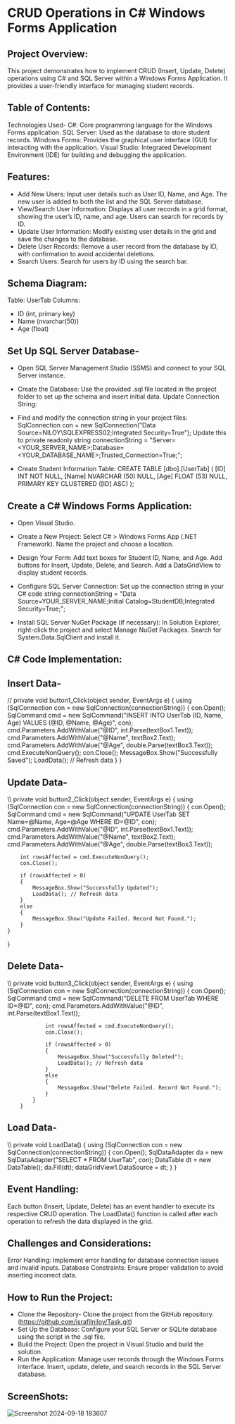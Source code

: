 # CRUD Operations in C# Windows Forms Application

## Project Overview:

This project demonstrates how to implement CRUD (Insert, Update, Delete) operations using C# and SQL Server within a Windows Forms Application. 
It provides a user-friendly interface for managing student records.

## Table of Contents:

Technologies Used-
C#: Core programming language for the Windows Forms application.
SQL Server: Used as the database to store student records.
Windows Forms: Provides the graphical user interface (GUI) for interacting with the application.
Visual Studio: Integrated Development Environment (IDE) for building and debugging the application.

## Features:

+ Add New Users: Input user details such as User ID, Name, and Age. The new user is added to both the list and the SQL Server database.
+ View/Search User Information: Displays all user records in a grid format, showing the user’s ID, name, and age. Users can search for records by ID.
+ Update User Information: Modify existing user details in the grid and save the changes to the database.
+ Delete User Records: Remove a user record from the database by ID, with confirmation to avoid accidental deletions.
+ Search Users: Search for users by ID using the search bar.

## Schema Diagram:
Table: UserTab
Columns:
- ID (int, primary key)
- Name (nvarchar(50))
- Age (float)


## Set Up SQL Server Database-

+ Open SQL Server Management Studio (SSMS) and connect to your SQL Server instance.
+ Create the Database:
Use the provided .sql file located in the project folder to set up the schema and insert initial data.
Update Connection String:
+ Find and modify the connection string in your project files:
SqlConnection con = new SqlConnection("Data Source=NILOY\\SQLEXPRESS02;Integrated Security=True");
Update this to
private readonly string connectionString = "Server=<YOUR_SERVER_NAME>;Database=<YOUR_DATABASE_NAME>;Trusted_Connection=True;";

+ Create Student Information Table:
CREATE TABLE [dbo].[UserTab] (
    [ID]   INT           NOT NULL,
    [Name] NVARCHAR (50) NULL,
    [Age]  FLOAT (53)    NULL,
    PRIMARY KEY CLUSTERED ([ID] ASC)
);

## Create a C# Windows Forms Application:
+ Open Visual Studio.
+ Create a New Project:
Select C# > Windows Forms App (.NET Framework).
Name the project and choose a location.

+ Design Your Form:
Add text boxes for Student ID, Name, and Age.
Add buttons for Insert, Update, Delete, and Search.
Add a DataGridView to display student records.

+ Configure SQL Server Connection:
Set up the connection string in your C# code
string connectionString = "Data Source=YOUR_SERVER_NAME;Initial Catalog=StudentDB;Integrated Security=True;";

+ Install SQL Server NuGet Package (if necessary):
In Solution Explorer, right-click the project and select Manage NuGet Packages.
Search for System.Data.SqlClient and install it.

## C# Code Implementation:
## Insert Data-
//
private void button1_Click(object sender, EventArgs e)
{
    using (SqlConnection con = new SqlConnection(connectionString))
    {
        con.Open();
        SqlCommand cmd = new SqlCommand("INSERT INTO UserTab (ID, Name, Age) VALUES (@ID, @Name, @Age)", con);
        cmd.Parameters.AddWithValue("@ID", int.Parse(textBox1.Text));
        cmd.Parameters.AddWithValue("@Name", textBox2.Text);
        cmd.Parameters.AddWithValue("@Age", double.Parse(textBox3.Text));
        cmd.ExecuteNonQuery();
        con.Close();
        MessageBox.Show("Successfully Saved");
        LoadData(); // Refresh data
    }
}

## Update Data-
\\\ private void button2_Click(object sender, EventArgs e)
{
    using (SqlConnection con = new SqlConnection(connectionString))
    {
        con.Open();
        SqlCommand cmd = new SqlCommand("UPDATE UserTab SET Name=@Name, Age=@Age WHERE ID=@ID", con);
        cmd.Parameters.AddWithValue("@ID", int.Parse(textBox1.Text));
        cmd.Parameters.AddWithValue("@Name", textBox2.Text);
        cmd.Parameters.AddWithValue("@Age", double.Parse(textBox3.Text));

        int rowsAffected = cmd.ExecuteNonQuery();
        con.Close();

        if (rowsAffected > 0)
        {
            MessageBox.Show("Successfully Updated");
            LoadData(); // Refresh data
        }
        else
        {
            MessageBox.Show("Update Failed. Record Not Found.");
        }
    }
}

## Delete Data-
 \\\ private void button3_Click(object sender, EventArgs e)
        {
            using (SqlConnection con = new SqlConnection(connectionString))
            {
                con.Open();
                SqlCommand cmd = new SqlCommand("DELETE FROM UserTab WHERE ID=@ID", con);
                cmd.Parameters.AddWithValue("@ID", int.Parse(textBox1.Text));

                int rowsAffected = cmd.ExecuteNonQuery();
                con.Close();

                if (rowsAffected > 0)
                {
                    MessageBox.Show("Successfully Deleted");
                    LoadData(); // Refresh data
                }
                else
                {
                    MessageBox.Show("Delete Failed. Record Not Found.");
                }
            }
        }

  ## Load Data-
  \\\ private void LoadData()
        {
            using (SqlConnection con = new SqlConnection(connectionString))
            {
                con.Open();
                SqlDataAdapter da = new SqlDataAdapter("SELECT * FROM UserTab", con);
                DataTable dt = new DataTable();
                da.Fill(dt);
                dataGridView1.DataSource = dt;
            }
        }
        
 ## Event Handling:
Each button (Insert, Update, Delete) has an event handler to execute its respective CRUD operation.
The LoadData() function is called after each operation to refresh the data displayed in the grid.

 ## Challenges and Considerations:
 Error Handling: Implement error handling for database connection issues and invalid inputs.
 Database Constraints: Ensure proper validation to avoid inserting incorrect data.

 ## How to Run the Project:
 + Clone the Repository- Clone the project from the GitHub repository.
      (https://github.com/israfilniloy/Task.git)
 + Set Up the Database: Configure your SQL Server or SQLite database using the script in the .sql file.
 + Build the Project: Open the project in Visual Studio and build the solution.
 + Run the Application:  Manage user records through the Windows Forms interface. 
    Insert, update, delete, and search records in the SQL Server database.

## ScreenShots:

![Screenshot 2024-09-18 183607](https://github.com/user-attachments/assets/824a89fa-bba3-4613-9cae-81b95586ef50)



 

 

